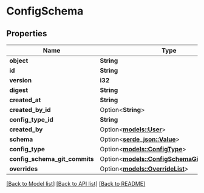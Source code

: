 # ConfigSchema

## Properties

Name | Type | Description | Notes
------------ | ------------- | ------------- | -------------
**object** | **String** |  | 
**id** | **String** |  | 
**version** | **i32** |  | 
**digest** | **String** |  | 
**created_at** | **String** |  | 
**created_by_id** | Option<**String**> |  | 
**config_type_id** | **String** |  | 
**created_by** | Option<[**models::User**](User.md)> |  | 
**schema** | Option<[**serde_json::Value**](.md)> |  | 
**config_type** | Option<[**models::ConfigType**](ConfigType.md)> |  | 
**config_schema_git_commits** | Option<[**models::ConfigSchemaGitCommitList**](ConfigSchemaGitCommitList.md)> |  | 
**overrides** | Option<[**models::OverrideList**](OverrideList.md)> |  | 

[[Back to Model list]](../README.md#documentation-for-models) [[Back to API list]](../README.md#documentation-for-api-endpoints) [[Back to README]](../README.md)


